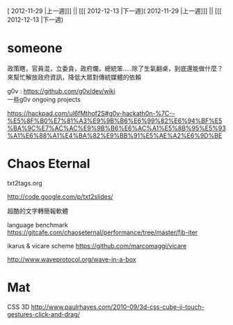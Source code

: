 [ 2012-11-29 |上一週]]] || [[[ 2012-12-13 |下一週]( 2012-11-29 |上一週]]] || [[[ 2012-12-13 |下一週)



# someone


政策瞎，官員混，立委貪，政府爛，總統笨.....除了生氣翻桌，到底還能做什麼？ 來幫忙解放政府資訊，降低大眾對傳統媒體的依賴

g0v : <https://github.com/g0v/dev/wiki>  
一些g0v ongoing projects

<https://hackpad.com/ul6fMthof2S#g0v-hackath0n-%7C--%E5%8F%B0%E7%81%A3%E9%9B%B6%E6%99%82%E6%94%BF%E5%BA%9C%E7%AC%AC%E9%9B%B6%E6%AC%A1%E5%8B%95%E5%93%A1%E6%88%A1%E4%BA%82%E9%BB%91%E5%AE%A2%E6%9D%BE>  


# Chaos Eternal


txt2tags.org

<http://code.google.com/p/txt2slides/>  

超酷的文字轉簡報軟體

language benchmark
<https://gitcafe.com/chaoseternal/performance/tree/master/fib-iter>  

ikarus & vicare scheme
<https://github.com/marcomaggi/vicare>  

<http://www.waveprotocol.org/wave-in-a-box>  


# Mat


CSS 3D
<http://www.paulrhayes.com/2010-09/3d-css-cube-ii-touch-gestures-click-and-drag/>  